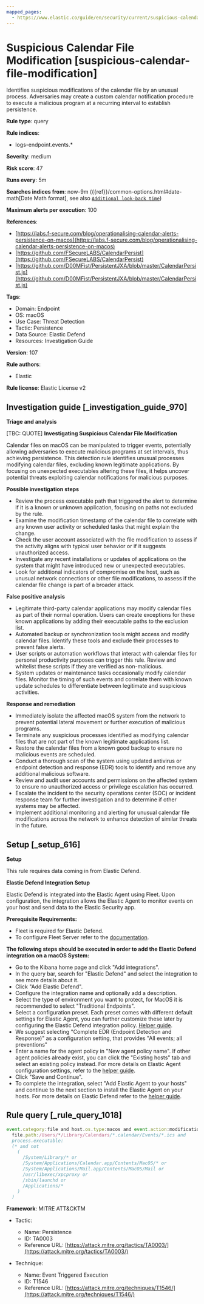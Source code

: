 ```yaml
---
mapped_pages:
  - https://www.elastic.co/guide/en/security/current/suspicious-calendar-file-modification.html
---
```


# Suspicious Calendar File Modification [suspicious-calendar-file-modification]

Identifies suspicious modifications of the calendar file by an unusual process. Adversaries may create a custom calendar notification procedure to execute a malicious program at a recurring interval to establish persistence.

**Rule type**: query

**Rule indices**:

* logs-endpoint.events.*

**Severity**: medium

**Risk score**: 47

**Runs every**: 5m

**Searches indices from**: now-9m ({{ref}}/common-options.html#date-math[Date Math format], see also [`Additional look-back time`](docs-content://solutions/security/detect-and-alert/create-detection-rule.md#rule-schedule))

**Maximum alerts per execution**: 100

**References**:

* [https://labs.f-secure.com/blog/operationalising-calendar-alerts-persistence-on-macos](https://labs.f-secure.com/blog/operationalising-calendar-alerts-persistence-on-macos)
* [https://github.com/FSecureLABS/CalendarPersist](https://github.com/FSecureLABS/CalendarPersist)
* [https://github.com/D00MFist/PersistentJXA/blob/master/CalendarPersist.js](https://github.com/D00MFist/PersistentJXA/blob/master/CalendarPersist.js)

**Tags**:

* Domain: Endpoint
* OS: macOS
* Use Case: Threat Detection
* Tactic: Persistence
* Data Source: Elastic Defend
* Resources: Investigation Guide

**Version**: 107

**Rule authors**:

* Elastic

**Rule license**: Elastic License v2

## Investigation guide [_investigation_guide_970]

**Triage and analysis**

[TBC: QUOTE]
**Investigating Suspicious Calendar File Modification**

Calendar files on macOS can be manipulated to trigger events, potentially allowing adversaries to execute malicious programs at set intervals, thus achieving persistence. This detection rule identifies unusual processes modifying calendar files, excluding known legitimate applications. By focusing on unexpected executables altering these files, it helps uncover potential threats exploiting calendar notifications for malicious purposes.

**Possible investigation steps**

* Review the process executable path that triggered the alert to determine if it is a known or unknown application, focusing on paths not excluded by the rule.
* Examine the modification timestamp of the calendar file to correlate with any known user activity or scheduled tasks that might explain the change.
* Check the user account associated with the file modification to assess if the activity aligns with typical user behavior or if it suggests unauthorized access.
* Investigate any recent installations or updates of applications on the system that might have introduced new or unexpected executables.
* Look for additional indicators of compromise on the host, such as unusual network connections or other file modifications, to assess if the calendar file change is part of a broader attack.

**False positive analysis**

* Legitimate third-party calendar applications may modify calendar files as part of their normal operation. Users can create exceptions for these known applications by adding their executable paths to the exclusion list.
* Automated backup or synchronization tools might access and modify calendar files. Identify these tools and exclude their processes to prevent false alerts.
* User scripts or automation workflows that interact with calendar files for personal productivity purposes can trigger this rule. Review and whitelist these scripts if they are verified as non-malicious.
* System updates or maintenance tasks occasionally modify calendar files. Monitor the timing of such events and correlate them with known update schedules to differentiate between legitimate and suspicious activities.

**Response and remediation**

* Immediately isolate the affected macOS system from the network to prevent potential lateral movement or further execution of malicious programs.
* Terminate any suspicious processes identified as modifying calendar files that are not part of the known legitimate applications list.
* Restore the calendar files from a known good backup to ensure no malicious events are scheduled.
* Conduct a thorough scan of the system using updated antivirus or endpoint detection and response (EDR) tools to identify and remove any additional malicious software.
* Review and audit user accounts and permissions on the affected system to ensure no unauthorized access or privilege escalation has occurred.
* Escalate the incident to the security operations center (SOC) or incident response team for further investigation and to determine if other systems may be affected.
* Implement additional monitoring and alerting for unusual calendar file modifications across the network to enhance detection of similar threats in the future.


## Setup [_setup_616]

**Setup**

This rule requires data coming in from Elastic Defend.

**Elastic Defend Integration Setup**

Elastic Defend is integrated into the Elastic Agent using Fleet. Upon configuration, the integration allows the Elastic Agent to monitor events on your host and send data to the Elastic Security app.

**Prerequisite Requirements:**

* Fleet is required for Elastic Defend.
* To configure Fleet Server refer to the [documentation](docs-content://reference/ingestion-tools/fleet/fleet-server.md).

**The following steps should be executed in order to add the Elastic Defend integration on a macOS System:**

* Go to the Kibana home page and click "Add integrations".
* In the query bar, search for "Elastic Defend" and select the integration to see more details about it.
* Click "Add Elastic Defend".
* Configure the integration name and optionally add a description.
* Select the type of environment you want to protect, for MacOS it is recommended to select "Traditional Endpoints".
* Select a configuration preset. Each preset comes with different default settings for Elastic Agent, you can further customize these later by configuring the Elastic Defend integration policy. [Helper guide](docs-content://solutions/security/configure-elastic-defend/configure-an-integration-policy-for-elastic-defend.md).
* We suggest selecting "Complete EDR (Endpoint Detection and Response)" as a configuration setting, that provides "All events; all preventions"
* Enter a name for the agent policy in "New agent policy name". If other agent policies already exist, you can click the "Existing hosts" tab and select an existing policy instead. For more details on Elastic Agent configuration settings, refer to the [helper guide](docs-content://reference/ingestion-tools/fleet/agent-policy.md).
* Click "Save and Continue".
* To complete the integration, select "Add Elastic Agent to your hosts" and continue to the next section to install the Elastic Agent on your hosts. For more details on Elastic Defend refer to the [helper guide](docs-content://solutions/security/configure-elastic-defend/install-elastic-defend.md).


## Rule query [_rule_query_1018]

```js
event.category:file and host.os.type:macos and event.action:modification and
  file.path:/Users/*/Library/Calendars/*.calendar/Events/*.ics and
  process.executable:
  (* and not
    (
      /System/Library/* or
      /System/Applications/Calendar.app/Contents/MacOS/* or
      /System/Applications/Mail.app/Contents/MacOS/Mail or
      /usr/libexec/xpcproxy or
      /sbin/launchd or
      /Applications/*
    )
  )
```

**Framework**: MITRE ATT&CKTM

* Tactic:

    * Name: Persistence
    * ID: TA0003
    * Reference URL: [https://attack.mitre.org/tactics/TA0003/](https://attack.mitre.org/tactics/TA0003/)

* Technique:

    * Name: Event Triggered Execution
    * ID: T1546
    * Reference URL: [https://attack.mitre.org/techniques/T1546/](https://attack.mitre.org/techniques/T1546/)



